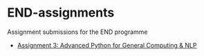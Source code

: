 # END-assignments
Assignment submissions for the END programme

- [Assignment 3: Advanced Python for General Computing & NLP](Assignment_3_Advanced_Python_for_General_Computing_%26_NLP.ipynb)
